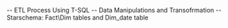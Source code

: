 -- ETL Process Using T-SQL
-- Data Manipulations and Transofrmation 
-- Starschema: Fact\Dim tables and Dim_date table
